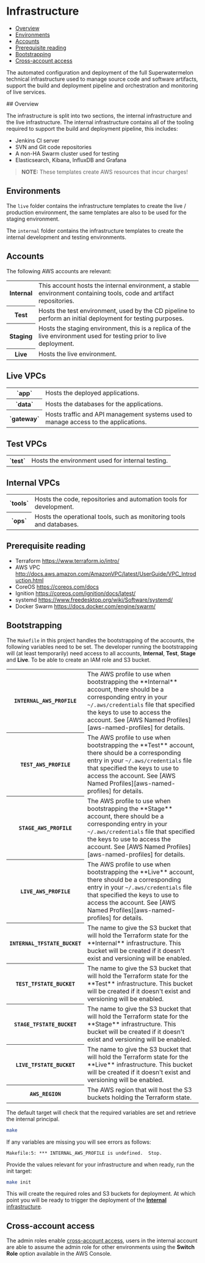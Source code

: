 # Infrastructure

- [Overview](#overview)
- [Environments](#environments)
- [Accounts](#accounts)
- [Prerequisite reading](#prerequisite-reading)
- [Bootstrapping](#bootstrapping)
- [Cross-account access](#cross-account-access)

The automated configuration and deployment of the full Superwatermelon
technical infrastructure used to manage source code and software artifacts,
support the build and deployment pipeline and orchestration and monitoring
of live services.

## Overview

The infrastructure is split into two sections, the internal infrastructure
and the live infrastructure. The internal infrastructure contains all of
the tooling required to support the build and deployment pipeline, this
includes:

- Jenkins CI server
- SVN and Git code repositories
- A non-HA Swarm cluster used for testing
- Elasticsearch, Kibana, InfluxDB and Grafana

> **NOTE:** These templates create AWS resources that incur charges!

## Environments

The `live` folder contains the infrastructure templates to create the
live / production environment, the same templates are also to be used
for the staging environment.

The `internal` folder contains the infrastructure templates to create
the internal development and testing environments.

## Accounts

The following AWS accounts are relevant:

<table>
  <tr>
    <th scope="row">Internal</th>
    <td>
      This account hosts the internal environment, a stable
      environment containing tools, code and artifact repositories.
    </td>
  </tr>
  <tr>
    <th scope="row">Test</th>
    <td>
      Hosts the test environment, used by the CD pipeline to
      perform an initial deployment for testing purposes.
    </td>
  </tr>
  <tr>
    <th scope="row">Staging</th>
    <td>
      Hosts the staging environment, this is a replica of the live
      environment used for testing prior to live deployment.
    </td>
  </tr>
  <tr>
    <th scope="row">Live</th>
    <td>
      Hosts the live environment.
    </td>
  </tr>
</table>

## Live VPCs

<table>
  <tr>
    <th scope="row">`app`</th>
    <td>Hosts the deployed applications.</td>
  </tr>
  <tr>
    <th scope="row">`data`</th>
    <td>Hosts the databases for the applications.</td>
  </tr>
  <tr scope="row">
    <th scope="row">`gateway`</th>
    <td>
      Hosts traffic and API management systems used to manage
      access to the applications.
    </td>
  </tr>
</table>

## Test VPCs

<table>
  <tr>
    <th scope="row">`test`</th>
    <td>Hosts the environment used for internal testing.</td>
  </tr>
</table>

## Internal VPCs

<table>
  <tr>
    <th scope="row">`tools`</th>
    <td>
      Hosts the code, repositories and automation tools for
      development.
    </td>
  </tr>
  <tr>
    <th scope="row">`ops`</th>
    <td>
      Hosts the operational tools, such as monitoring tools and
      databases.
    </td>
  </tr>
</table>

## Prerequisite reading

- Terraform https://www.terraform.io/intro/
- AWS VPC http://docs.aws.amazon.com/AmazonVPC/latest/UserGuide/VPC_Introduction.html
- CoreOS https://coreos.com/docs
- Ignition https://coreos.com/ignition/docs/latest/
- systemd https://www.freedesktop.org/wiki/Software/systemd/
- Docker Swarm https://docs.docker.com/engine/swarm/

## Bootstrapping

The `Makefile` in this project handles the bootstrapping of the accounts, the
following variables need to be set. The developer running the bootstrapping
will (at least temporarily) need access to all accounts, **Internal**,
**Test**, **Stage** and **Live**. To be able to create an IAM role and S3
bucket.

<table>
  <tr>
    <th scope="row"><code>INTERNAL_AWS_PROFILE</code></th>
    <td>
      The AWS profile to use when bootstrapping the **Internal** account, there
      should be a corresponding entry in your <code>~/.aws/credentials</code>
      file that specified the keys to use to access the account. See
      [AWS Named Profiles][aws-named-profiles] for details.
    </td>
  </tr>
  <tr>
    <th scope="row"><code>TEST_AWS_PROFILE</code></th>
    <td>
      The AWS profile to use when bootstrapping the **Test** account, there
      should be a corresponding entry in your <code>~/.aws/credentials</code>
      file that specified the keys to use to access the account. See
      [AWS Named Profiles][aws-named-profiles] for details.
    </td>
  </tr>
  <tr>
    <th scope="row"><code>STAGE_AWS_PROFILE</code></th>
    <td>
      The AWS profile to use when bootstrapping the **Stage** account, there
      should be a corresponding entry in your <code>~/.aws/credentials</code>
      file that specified the keys to use to access the account. See
      [AWS Named Profiles][aws-named-profiles] for details.
    </td>
  </tr>
  <tr>
    <th scope="row"><code>LIVE_AWS_PROFILE</code></th>
    <td>
      The AWS profile to use when bootstrapping the **Live** account, there
      should be a corresponding entry in your <code>~/.aws/credentials</code>
      file that specified the keys to use to access the account. See
      [AWS Named Profiles][aws-named-profiles] for details.
    </td>
  </tr>
  <tr>
    <th scope="row"><code>INTERNAL_TFSTATE_BUCKET</code></th>
    <td>
      The name to give the S3 bucket that will hold the Terraform state for
      the **Internal** infrastructure. This bucket will be created if it
      doesn't exist and versioning will be enabled.
    </td>
  </tr>
  <tr>
    <th scope="row"><code>TEST_TFSTATE_BUCKET</code></th>
    <td>
      The name to give the S3 bucket that will hold the Terraform state for
      the **Test** infrastructure. This bucket will be created if it
      doesn't exist and versioning will be enabled.
    </td>
  </tr>
  <tr>
    <th scope="row"><code>STAGE_TFSTATE_BUCKET</code></th>
    <td>
      The name to give the S3 bucket that will hold the Terraform state for
      the **Stage** infrastructure. This bucket will be created if it
      doesn't exist and versioning will be enabled.
    </td>
  </tr>
  <tr>
    <th scope="row"><code>LIVE_TFSTATE_BUCKET</code></th>
    <td>
      The name to give the S3 bucket that will hold the Terraform state for
      the **Live** infrastructure. This bucket will be created if it
      doesn't exist and versioning will be enabled.
    </td>
  </tr>
  <tr>
    <th scope="row"><code>AWS_REGION</code></th>
    <td>
      The AWS region that will host the S3 buckets holding the Terraform state.
    </td>
  </tr>
</table>

The default target will check that the required variables are set and retrieve
the internal principal.

```sh
make
```

If any variables are missing you will see errors as follows:

```
Makefile:5: *** INTERNAL_AWS_PROFILE is undefined.  Stop.
```

Provide the values relevant for your infrastructure and when ready, run the
init target:

```sh
make init
```

This will create the required roles and S3 buckets for deployment. At which
point you will be ready to trigger the deployment of the
[**Internal** infrastructure][infrastructure-internal].

## Cross-account access

The admin roles enable [cross-account access][cross-account-access],
users in the internal account are able to assume the admin role for other
environments using the **Switch Role** option available in the AWS Console.

[aws-named-profiles]: http://docs.aws.amazon.com/cli/latest/userguide/cli-chap-getting-started.html#cli-multiple-profiles
[infrastructure-internal]: https://github.com/superwatermelon/infrastructure-internal
[cross-account-access]: https://aws.amazon.com/blogs/security/how-to-enable-cross-account-access-to-the-aws-management-console/
